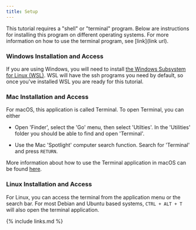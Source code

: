 ```yaml
---
title: Setup
---
```


This tutorial requires a "shell" or "terminal" program. Below are instructions for installing this program on different operating systems. For more information on how to use the terminal program, see [link](link url).

### Windows Installation and Access

If you are using Windows, you will need to install [the Windows Subsystem for Linux (WSL)](https://learn.microsoft.com/en-us/windows/wsl/install). WSL will have the ssh programs you need by default, so once you've installed WSL you are ready for this tutorial. 

### Mac Installation and Access

For macOS, this application is called Terminal. To open Terminal, you can either 

* Open 'Finder', select the 'Go' menu, then select 'Utilties'. In the 'Utilities' folder you should be able to find and open 'Terminal'. 

* Use the Mac 'Spotlight' computer search function. Search for 'Terminal' and press `RETURN`. 

More information about how to use the Terminal application in macOS can be found [here](https://swcarpentry.github.io/shell-novice/).

### Linux Installation and Access

For Linux, you can access the terminal from the application menu or the search bar. For most Debian and Ubuntu based systems, `CTRL + ALT + T` will also open the terminal application. 

{% include links.md %}
